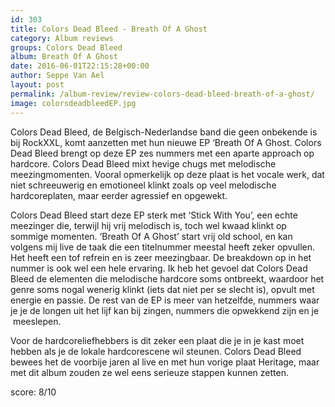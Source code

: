 ```yaml
---
id: 303
title: Colors Dead Bleed - Breath Of A Ghost
category: Album reviews
groups: Colors Dead Bleed
album: Breath Of A Ghost
date: 2016-06-01T22:15:28+00:00
author: Seppe Van Ael
layout: post
permalink: /album-review/review-colors-dead-bleed-breath-of-a-ghost/
image: colorsdeadbleedEP.jpg
---
```

Colors Dead Bleed, de Belgisch-Nederlandse band die geen onbekende is bij RockXXL, komt aanzetten met hun nieuwe EP ‘Breath Of A Ghost. Colors Dead Bleed brengt op deze EP zes nummers met een aparte approach op hardcore. Colors Dead Bleed mixt hevige chugs met melodische meezingmomenten. Vooral opmerkelijk op deze plaat is het vocale werk, dat niet schreeuwerig en emotioneel klinkt zoals op veel melodische hardcoreplaten, maar eerder agressief en opgewekt.

Colors Dead Bleed start deze EP sterk met ‘Stick With You’, een echte meezinger die, terwijl hij vrij melodisch is, toch wel kwaad klinkt op sommige momenten. ‘Breath Of A Ghost’ start vrij old school, en kan volgens mij live de taak die een titelnummer meestal heeft zeker opvullen. Het heeft een tof refrein en is zeer meezingbaar. De breakdown op in het nummer is ook wel een hele ervaring. Ik heb het gevoel dat Colors Dead Bleed de elementen die melodische hardcore soms ontbreekt, waardoor het genre soms nogal wenerig klinkt (iets dat niet per se slecht is), opvult met energie en passie. De rest van de EP is meer van hetzelfde, nummers waar je je de longen uit het lijf kan bij zingen, nummers die opwekkend zijn en je  meeslepen.

Voor de hardcoreliefhebbers is dit zeker een plaat die je in je kast moet hebben als je de lokale hardcorescene wil steunen. Colors Dead Bleed bewees het de voorbije jaren al live en met hun vorige plaat Heritage, maar met dit album zouden ze wel eens serieuze stappen kunnen zetten.

score: 8/10

